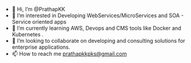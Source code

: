 - 👋 Hi, I’m @PrathapKK
- 👀 I’m interested in Developing WebServices/MicroServices and SOA - Service oriented apps
- 🌱 I’m currently learning AWS, Devops and CMS tools like Docker and Kubernetes .
- 💞️ I’m looking to collaborate on developing and consulting solutions for enterprise applications.
- 📫 How to reach me prathapkkpks@gmail.com

<!---
PrathapKK/PrathapKK is a ✨ special ✨ repository because its `README.md` (this file) appears on your GitHub profile.
You can click the Preview link to take a look at your changes.
--->
